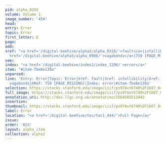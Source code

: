 ```yaml
---
pid: alpha_0292
volume: Volume 1
image_number: '454'
head: 
entry: Error
topic: Error
first_letter: E
page: 
add: 
xref: "<a href='/digital-beehive/alpha2/alpha_0318/'>fault</a>|infallibility|mistake|<a
  href='/digital-beehive/alpha5/alpha_0986/'>vagabonds</a>|759 [PAGE_MISSING]"
see: 
index: "<a href='/digital-beehive/index2/index_1296/'>error</a>"
item: "#item-fbe8e139a"
unparsed: 
line: 'Entry: Error|Topic: Error|Xref: fault|Xref: infallibility|Xref: mistake|Xref:
  vagabonds|XRef: 759 [PAGE_MISSING]|Index: error|#item-fbe8e139a'
selection: https://stacks.stanford.edu/image/iiif/ps974xt6740%2F1607_0453/753,2250,2965,609/full/0/default.jpg
full_image: https://stacks.stanford.edu/image/iiif/ps974xt6740%2F1607_0453/full/full/0/default.jpg
annotation_uri: http://dev.llgc.org.uk/annotation/1564585512942
insertion: 
thumbnail: https://stacks.stanford.edu/image/iiif/ps974xt6740%2F1607_0453/753,2250,600,180/250,/0/default.jpg
label: Error
location: "<a href='/digital-beehive/toc/toc1_444/'>Full Page</a>"
issue: 
order: '023'
layout: alpha_item
collection: alpha2
---
```

